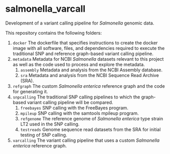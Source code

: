 # salmonella_varcall
Development of a variant calling pipeline for *Salmonella* genomic data.

This repository contains the following folders:

1. `docker` The dockerfile that specifies instructions to create the docker image with all software, files, and dependencies required to execute the traditional SNP and reference graph-based variant calling pipeline.
2. `metadata` Metadata for NCBI *Salmonella* datasets relevant to this project as well as the code used to process and explore the metadata.
   1. `assembly` Metadata and analysis from the NCBI Assembly database.
   2. `sra` Metadata and analysis from the NCBI Sequence Read Archive (SRA).
3. `refgraph` The custom *Salmonella enterica* reference graph and the code for generating it.
4. `snpcalling` The traditional SNP calling pipelines to which the graph-based variant calling pipeline will be compared.
   1. `freebayes` SNP calling with the FreeBayes program.
   2. `mpileup` SNP calling with the samtools mpileup program.
   3. `refgenome` The reference genome of *Salmonella enterica* type strain LT2 used in the SNP calling.
   4. `testreads` Genome sequence read datasets from the SRA for initial testing of SNP calling.
5. `varcalling` The variant calling pipeline that uses a custom *Salmonella enterica* reference graph.
